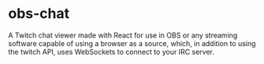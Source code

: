 # obs-chat
A Twitch chat viewer made with React for use in OBS or any streaming software capable of using a browser as a source, which, in addition to using the twitch API, uses WebSockets to connect to your IRC server.
